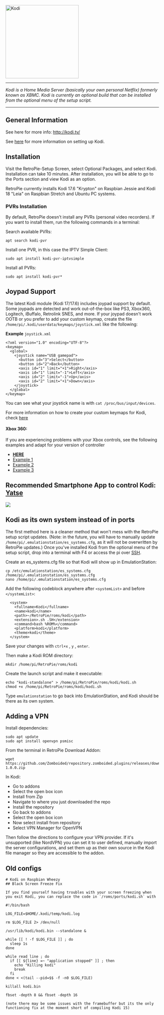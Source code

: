 <img src="https://kodi.tv/sites/default/themes/kodi/logo-sbs.svg" alt="Kodi" width="240">

***

_Kodi is a Home Media Server (basically your own personal Netflix) formerly known as XBMC. Kodi is currently an optional build that can be installed from the optional menu of the setup script._

***
## General Information

See here for more info: http://kodi.tv/

See [here](http://blog.petrockblock.com/forums/topic/kodi-tab-in-emulationstation/) for more information on setting up Kodi.

## Installation

Visit the RetroPie-Setup Screen, select Optional Packages, and select Kodi.  Installation can take 10 minutes.  After installation, you will be able to go to the Ports section and view Kodi as an option.

RetroPie currently installs Kodi 17.6 "Krypton" on Raspbian Jessie and Kodi 18 "Leia" on Raspbian Stretch and Ubuntu PC systems.

### PVRs Installation

By default, RetroPie doesn't install any PVRs (personal video recorders). If you want to install them, run the following commands in a terminal:

Search available PVRs:
````
apt search kodi-pvr
````
Install one PVR, in this case the IPTV Simple Client:
````
sudo apt install kodi-pvr-iptvsimple
````
Install all PVRs:
````
sudo apt install kodi-pvr*
````

## Joypad Support

The latest Kodi module (Kodi 17/17.6) includes joypad support by default. Some joypads are detected and work out-of-the-box like PS3, Xbox360, Logitech, iBuffalo, Retrolink SNES, and more. If your joypad doesn't work OOTB or you prefer to add your custom keymap, create the file `/home/pi/.kodi/userdata/keymaps/joystick.xml` like the following:

**Example** `joystick.xml`
```
<?xml version="1.0" encoding="UTF-8"?>
<keymap>
  <global>
    <joystick name="USB gamepad">
      <button id="3">Select</button>
      <button id="2">Back</button>
      <axis id="1" limit="+1">Right</axis>
      <axis id="1" limit="-1">Left</axis>
      <axis id="2" limit="-1">Up</axis>
      <axis id="2" limit="+1">Down</axis>
    </joystick>
  </global>
</keymap>
```

You can see what your joystick name is with `cat /proc/bus/input/devices`.

For more information on how to create your custom keymaps for Kodi, check [here](http://kodi.wiki/view/keymap)


#### Xbox 360:

If you are experiencing problems with your Xbox controls, see the following examples and adapt for your version of controller
- [**HERE**](http://kodi.wiki/view/Xbox_360_Wireless_Controller) 
- [Example 1](https://github.com/xbmc/xbmc/blob/Eden/system/keymaps/joystick.Microsoft.Xbox.360.Controller.xml)
- [Example 2](http://pastebin.com/ZiNyYEZV)
- [Example 3](https://gitlab.com/ember-dev/kodi/blob/436c61114dfbf7ec0667873428da0812de3c6954/system/keymaps/joystick.Microsoft.Xbox.360.Controller.xml)

## Recommended Smartphone App to control Kodi: [Yatse](http://yatse.tv/redmine/projects/yatse)

![](http://kodi.wiki/images/3/3c/Yatse_Holo_1.png)

## Kodi as its own system instead of in ports

The first method here is a cleaner method that won't mess with the RetroPie setup script updates. (Note: in the future, you will have to manually update `/home/pi/.emulationstation/es_systems.cfg`, as it will not be overwritten by RetroPie updates.) Once you've installed Kodi from the optional menu of the setup script, drop into a terminal with F4 or access the pi over [SSH](https://github.com/retropie/retropie-setup/wiki/ssh).

Create an es_systems.cfg file so that Kodi will show up in EmulationStation:

```
cp /etc/emulationstation/es_systems.cfg /home/pi/.emulationstation/es_systems.cfg
nano /home/pi/.emulationstation/es_systems.cfg
```
Add the following codeblock anywhere after `<systemList>` and before `</systemList>`:
```
  <system>
    <fullname>Kodi</fullname>
    <name>kodi</name>
    <path>~/RetroPie/roms/kodi</path>
    <extension>.sh .SH</extension>
    <command>bash %ROM%</command>
    <platform>kodi</platform>
    <theme>kodi</theme>
  </system>
```

Save your changes with `ctrl+x` , `y` , `enter`.

Then make a Kodi ROM directory:

```
mkdir /home/pi/RetroPie/roms/kodi
```

Create the launch script and make it executable:

```
echo "kodi-standalone" > /home/pi/RetroPie/roms/kodi/kodi.sh
chmod +x /home/pi/RetroPie/roms/kodi/kodi.sh
```

Type `emulationstation` to go back into EmulationStation, and Kodi should be there as its own system. 

## Adding a VPN

Install dependencies:

```
sudo apt update
sudo apt install openvpn psmisc
```

From the terminal in RetroPie Download Addon:

```
wget https://github.com/Zomboided/repository.zomboided.plugins/releases/download/1.0.0/repository.zomboided.plugins-1.0.0.zip
```

In Kodi:

- Go to addons
- Select the open box icon
- Install from Zip
- Navigate to where you just downloaded the repo
- Install the repository
- Go back to addons
- Select the open box icon
- Now select install from repository
- Select VPN Manager for OpenVPN

Then follow the directions to configure your VPN provider. If it's unsupported (like NordVPN) you can set it to user defined, manually import the server configurations, and set them up as their own source in the Kodi file manager so they are accessible to the addon. 

## Old configs

```
# Kodi on Raspbian Wheezy
## Black Screen Freeze Fix

If you find yourself having troubles with your screen freezing when you exit Kodi, you can replace the code in `/roms/ports/kodi.sh` with

#!/bin/bash
 
LOG_FILE=$HOME/.kodi/temp/kodi.log
 
rm $LOG_FILE 2> /dev/null
 
/usr/lib/kodi/kodi.bin --standalone &
 
while [[ ! -f $LOG_FILE ]] ; do
  sleep 1s
done
 
while read line ; do
  if [[ ${line} =~ "application stopped" ]] ; then
    echo "Killing kodi"
    break
  fi
done < <(tail --pid=$$ -f -n0 $LOG_FILE)
 
killall kodi.bin
 
fbset -depth 8 && fbset -depth 16

(note there may be some issues with the framebuffer but its the only functioning fix at the moment short of compiling Kodi 15)
```